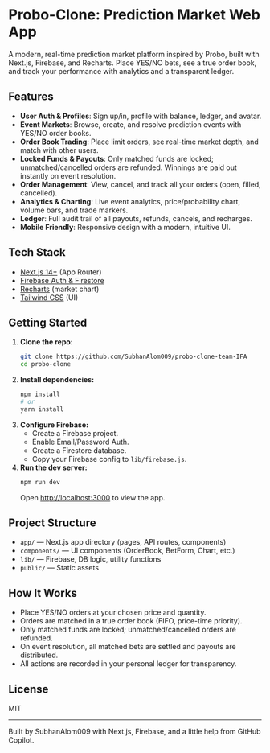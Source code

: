 # Probo-Clone: Prediction Market Web App

A modern, real-time prediction market platform inspired by Probo, built with Next.js, Firebase, and Recharts. Place YES/NO bets, see a true order book, and track your performance with analytics and a transparent ledger.

## Features

- **User Auth & Profiles**: Sign up/in, profile with balance, ledger, and avatar.
- **Event Markets**: Browse, create, and resolve prediction events with YES/NO order books.
- **Order Book Trading**: Place limit orders, see real-time market depth, and match with other users.
- **Locked Funds & Payouts**: Only matched funds are locked; unmatched/cancelled orders are refunded. Winnings are paid out instantly on event resolution.
- **Order Management**: View, cancel, and track all your orders (open, filled, cancelled).
- **Analytics & Charting**: Live event analytics, price/probability chart, volume bars, and trade markers.
- **Ledger**: Full audit trail of all payouts, refunds, cancels, and recharges.
- **Mobile Friendly**: Responsive design with a modern, intuitive UI.

## Tech Stack

- [Next.js 14+](https://nextjs.org/) (App Router)
- [Firebase Auth & Firestore](https://firebase.google.com/)
- [Recharts](https://recharts.org/) (market chart)
- [Tailwind CSS](https://tailwindcss.com/) (UI)

## Getting Started

1. **Clone the repo:**
   ```bash
   git clone https://github.com/SubhanAlom009/probo-clone-team-IFA
   cd probo-clone
   ```
2. **Install dependencies:**
   ```bash
   npm install
   # or
   yarn install
   ```
3. **Configure Firebase:**
   - Create a Firebase project.
   - Enable Email/Password Auth.
   - Create a Firestore database.
   - Copy your Firebase config to `lib/firebase.js`.
4. **Run the dev server:**
   ```bash
   npm run dev
   ```
   Open [http://localhost:3000](http://localhost:3000) to view the app.

## Project Structure

- `app/` — Next.js app directory (pages, API routes, components)
- `components/` — UI components (OrderBook, BetForm, Chart, etc.)
- `lib/` — Firebase, DB logic, utility functions
- `public/` — Static assets

## How It Works

- Place YES/NO orders at your chosen price and quantity.
- Orders are matched in a true order book (FIFO, price-time priority).
- Only matched funds are locked; unmatched/cancelled orders are refunded.
- On event resolution, all matched bets are settled and payouts are distributed.
- All actions are recorded in your personal ledger for transparency.

## License

MIT

---

Built by SubhanAlom009 with Next.js, Firebase, and a little help from GitHub Copilot.
